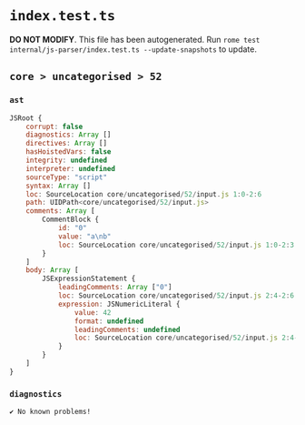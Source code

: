 # `index.test.ts`

**DO NOT MODIFY**. This file has been autogenerated. Run `rome test internal/js-parser/index.test.ts --update-snapshots` to update.

## `core > uncategorised > 52`

### `ast`

```javascript
JSRoot {
	corrupt: false
	diagnostics: Array []
	directives: Array []
	hasHoistedVars: false
	integrity: undefined
	interpreter: undefined
	sourceType: "script"
	syntax: Array []
	loc: SourceLocation core/uncategorised/52/input.js 1:0-2:6
	path: UIDPath<core/uncategorised/52/input.js>
	comments: Array [
		CommentBlock {
			id: "0"
			value: "a\nb"
			loc: SourceLocation core/uncategorised/52/input.js 1:0-2:3
		}
	]
	body: Array [
		JSExpressionStatement {
			leadingComments: Array ["0"]
			loc: SourceLocation core/uncategorised/52/input.js 2:4-2:6
			expression: JSNumericLiteral {
				value: 42
				format: undefined
				leadingComments: undefined
				loc: SourceLocation core/uncategorised/52/input.js 2:4-2:6
			}
		}
	]
}
```

### `diagnostics`

```
✔ No known problems!

```
